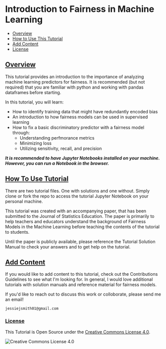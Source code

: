 # Introduction to Fairness in Machine Learning

- [Overview](#overview)
- [How to Use This Tutorial](#how-to-use-tutorial)
- [Add Content](#add-content)
- [License](#license)

## [Overview](#Overview)
This tutorial provides an introduction to the importance of analyzing machine learning predictors for fairness. It is recommended (but not required) that you are familiar with python and working with pandas dataframes before starting.

In this tutorial, you will learn:

- How to identify training data that might have redundantly encoded bias
- An introduction to how fairness models can be used in supervised learning
- How to fix a basic discriminatory predictor with a fairness model through:
  - Understanding perfmorance metrics
  - Minimizing loss
  - Utilizing sensitivity, recall, and precision
  
***It is recommended to have Jupyter Notebooks installed on your machine. However, you can run a Notebook in the browser.***


## [How To Use Tutorial](#how-to-use-tutorial)

There are two tutorial files. One with solutions and one without. Simply clone or fork the repo to access the tutorial Jupyter Notebook on your personal machine.

This tutorial was created with an accompanying paper, that has been submitted to the Journal of Statistics Education. The paper is primarily to help teachers and educators understand the background of Fairness Models in the Machine Learning before teaching the contents of the tutorial to students.

Until the paper is publicly available, please reference the Tutorial Solution Manual to check your answers and to get help on the tutorial.


## [Add Content](#add-content)

If you would like to add content to this tutorial, check out the Contributions Guidelines to see what I'm looking for. In general, I would love additional tutorials with solution manuals and reference material for fairness models.

If you'd like to reach out to discuss this work or colloborate, please send me an email!

`jessiejsmith01@gmail.com`

  
### [License](#License)

This Tutorial is Open Source under the [Creative Commons License 4.0](https://github.com/jesmith14/fairness-ml-tutorial/blob/master/LICENSE.md).

![Creative Commons License 4.0](https://i.creativecommons.org/l/by/4.0/80x15.png) 
